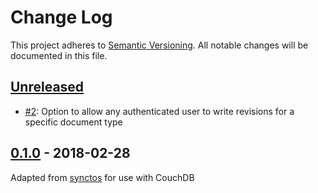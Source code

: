 # Change Log
This project adheres to [Semantic Versioning](http://semver.org/). All notable changes will be documented in this file.

## [Unreleased]
- [#2](https://github.com/OldSneerJaw/couchster/issues/2): Option to allow any authenticated user to write revisions for a specific document type

## [0.1.0] - 2018-02-28
Adapted from [synctos](https://github.com/Kashoo/synctos) for use with CouchDB

[Unreleased]: https://github.com/OldSneerJaw/couchster/compare/v0.1.0...HEAD
[0.1.0]: https://github.com/OldSneerJaw/couchster/compare/73ba6a5...v0.1.0
